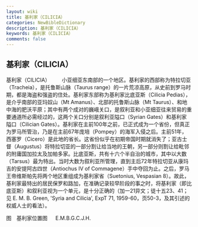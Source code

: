 ```yaml
---
layout: wiki
title: 基利家（CILICIA）
categories: NewBibleDictionary
description: 基利家（CILICIA）
keywords: 基利家（CILICIA）
comments: false
---
```


## 基利家（CILICIA）



基利家（CILICIA）
　　小亚细亚东南部的一个地区。基利家的西部称为特拉切亚（Tracheia），是托鲁斯山脉（Taurus range）的一片荒凉高原，从史前到罗马时期，都是海盗和强盗的住处。基利家东部称为基利家比底亚斯（Cilicia Pedias），是介乎南部的亚玛奴山（Mt Amanus）、北部的托鲁斯山脉（Mt Taurus）、和地中海的肥沃平原；其中有两个成对的巍峨关口，是叙利亚和小亚细亚往来贸易的重要通道所必需经过的，这两个关口分别是叙利亚隘口（Syrian Gates）和基利家隘口（Cilician Gates）。基利家在主前100年之前，已正式成为一个省份，但真正为罗马所管治，乃是在主前67年庞培（Pompey）的海军入侵之后。主前51年，西塞罗（Cicero）是此地的省长。这省份似乎在初期帝国时期就消失了；亚古士督（Augustus）将特拉切亚的一部分割让给当地的王朝，另一部分则割让给毗邻的附庸国加拉太及加帕多家。比底亚斯，共有十六个半自治的城市，其中以大数（Tarsus）最为特出。当时大数为叙利亚所管理，直到主后72年特拉切亚从康玛吉的安提阿古四世（Antiochus IV of Commagene）手中夺回为止。之后，罗马王帝维斯帕先将两个地区重组成为基利家省（Suetonius, Vespasian 8）。故此，基利家最特出的居民保罗和路加，在准确记录较早阶段的事之时，将基利家（即比底亚斯）和叙利亚视为一个单元，是十分正确的（加一21异文；徒十五23、41；见 E. M. B. Green, 'Syria and
Cilicia', ExpT 71, 1959-60，页50-3，及其引述的权威人士的看法）。
　




图　基利家位置图
　
E.M.B.G.C.J.H.



